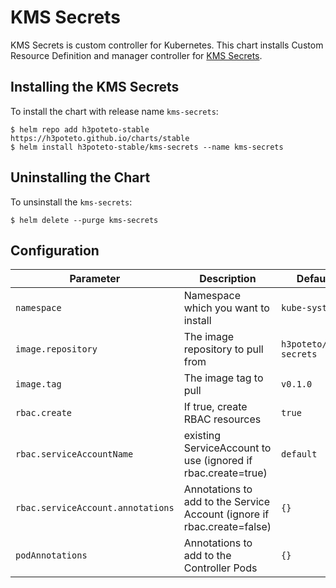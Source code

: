 # KMS Secrets
KMS Secrets is custom controller for Kubernetes. This chart installs Custom Resource Definition and manager controller for [KMS Secrets](https://github.com/h3poteto/kms-secrets).

## Installing the KMS Secrets
To install the chart with release name `kms-secrets`:

```
$ helm repo add h3poteto-stable https://h3poteto.github.io/charts/stable
$ helm install h3poteto-stable/kms-secrets --name kms-secrets
```

## Uninstalling the Chart
To unsinstall the `kms-secrets`:

```
$ helm delete --purge kms-secrets
```

## Configuration

Parameter | Description | Default
|------|------|------|
| `namespace` | Namespace which you want to install | `kube-system` |
| `image.repository` | The image repository to pull from | `h3poteto/kms-secrets` |
| `image.tag` | The image tag to pull | `v0.1.0` |
| `rbac.create` | If true, create RBAC resources | `true` |
| `rbac.serviceAccountName` | existing ServiceAccount to use (ignored if rbac.create=true) | `default` |
| `rbac.serviceAccount.annotations` | Annotations to add to the Service Account (ignore if rbac.create=false) | `{}` |
| `podAnnotations` | Annotations to add to the Controller Pods| `{}` |
